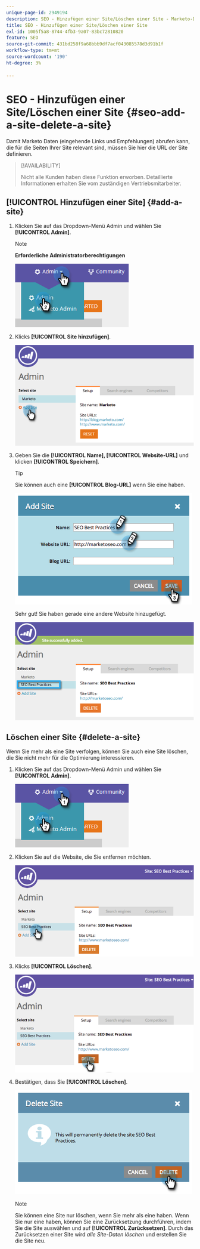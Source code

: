 ```yaml
---
unique-page-id: 2949194
description: SEO - Hinzufügen einer Site/Löschen einer Site - Marketo-Dokumente - Produktdokumentation
title: SEO - Hinzufügen einer Site/Löschen einer Site
exl-id: 1005f5a8-8744-4fb3-9a07-83bc72810820
feature: SEO
source-git-commit: 431bd258f9a68bbb9df7acf043085578d3d91b1f
workflow-type: tm+mt
source-wordcount: '190'
ht-degree: 3%

---
```


# SEO - Hinzufügen einer Site/Löschen einer Site {#seo-add-a-site-delete-a-site}

Damit Marketo Daten (eingehende Links und Empfehlungen) abrufen kann, die für die Seiten Ihrer Site relevant sind, müssen Sie hier die URL der Site definieren.

>[!AVAILABILITY]
>
>Nicht alle Kunden haben diese Funktion erworben. Detaillierte Informationen erhalten Sie vom zuständigen Vertriebsmitarbeiter.

## [!UICONTROL Hinzufügen einer Site] {#add-a-site}

1. Klicken Sie auf das Dropdown-Menü Admin und wählen Sie **[!UICONTROL Admin]**.

   >[!NOTE]
   >
   >**Erforderliche Administratorberechtigungen**

   ![](assets/one.png)

1. Klicks **[!UICONTROL Site hinzufügen]**.

   ![](assets/two.png)

1. Geben Sie die **[!UICONTROL Name], [!UICONTROL Website-URL]** und klicken **[!UICONTROL Speichern]**.

   >[!TIP]
   >
   >Sie können auch eine **[!UICONTROL Blog-URL]** wenn Sie eine haben.

   ![](assets/image2014-9-17-21-3a19-3a51.png)

   Sehr gut! Sie haben gerade eine andere Website hinzugefügt.

   ![](assets/four.png)

## Löschen einer Site {#delete-a-site}

Wenn Sie mehr als eine Site verfolgen, können Sie auch eine Site löschen, die Sie nicht mehr für die Optimierung interessieren.

1. Klicken Sie auf das Dropdown-Menü Admin und wählen Sie **[!UICONTROL Admin]**.

   ![](assets/one.png)

1. Klicken Sie auf die Website, die Sie entfernen möchten.

   ![](assets/six.png)

1. Klicks **[!UICONTROL Löschen]**.

   ![](assets/seven.png)

1. Bestätigen, dass Sie **[!UICONTROL Löschen]**.

   ![](assets/image2014-9-17-21-3a21-3a22.png)

   >[!NOTE]
   >
   >Sie können eine Site nur löschen, wenn Sie mehr als eine haben. Wenn Sie nur eine haben, können Sie eine Zurücksetzung durchführen, indem Sie die Site auswählen und auf **[!UICONTROL Zurücksetzen]**. Durch das Zurücksetzen einer Site wird _alle Site-Daten löschen_ und erstellen Sie die Site neu.
